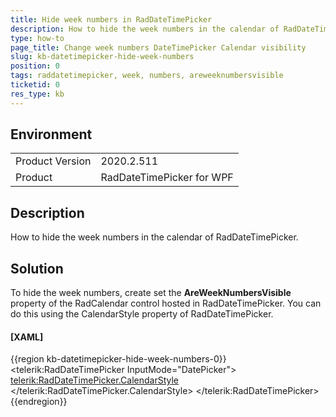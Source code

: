 ```yaml
---
title: Hide week numbers in RadDateTimePicker
description: How to hide the week numbers in the calendar of RadDateTimePicker.
type: how-to
page_title: Change week numbers DateTimePicker Calendar visibility 
slug: kb-datetimepicker-hide-week-numbers
position: 0
tags: raddatetimepicker, week, numbers, areweeknumbersvisible
ticketid: 0
res_type: kb
---
```


## Environment
<table>
	<tbody>
		<tr>
			<td>Product Version</td>
			<td>2020.2.511</td>
		</tr>
		<tr>
			<td>Product</td>
			<td>RadDateTimePicker for WPF</td>
		</tr>
	</tbody>
</table>

## Description

How to hide the week numbers in the calendar of RadDateTimePicker.

## Solution

To hide the week numbers, create set the __AreWeekNumbersVisible__ property of the RadCalendar control hosted in RadDateTimePicker. You can do this using the CalendarStyle property of RadDateTimePicker.

#### __[XAML]__
{{region kb-datetimepicker-hide-week-numbers-0}}
	<telerik:RadDateTimePicker InputMode="DatePicker">
		<telerik:RadDateTimePicker.CalendarStyle>
			<!-- if you use NoXaml dlls set the following property to the Style: BasedOn="{StaticResource RadCalendarStyle}"-->
			<Style TargetType="telerik:RadCalendar">
				<Setter Property="AreWeekNumbersVisible" Value="False" />
			</Style>
		</telerik:RadDateTimePicker.CalendarStyle>
	</telerik:RadDateTimePicker>
{{endregion}}